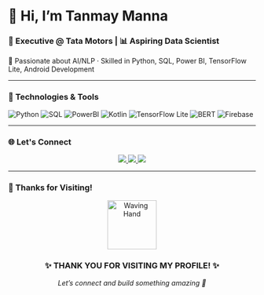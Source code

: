 # 👋 Hi, I’m Tanmay Manna

<h3 align="left">💼 Executive @ Tata Motors | 📊 Aspiring Data Scientist</h3>

<p align="left">
  🚀 Passionate about AI/NLP · Skilled in Python, SQL, Power BI, TensorFlow Lite, Android Development  
</p>

---

### 🔧 Technologies & Tools  
![Python](https://img.shields.io/badge/-Python-3776AB?logo=python&logoColor=white)
![SQL](https://img.shields.io/badge/-SQL-336791?logo=postgresql&logoColor=white)
![PowerBI](https://img.shields.io/badge/-PowerBI-F2C811?logo=powerbi&logoColor=black)
![Kotlin](https://img.shields.io/badge/-Kotlin-0095D5?logo=kotlin&logoColor=white)
![TensorFlow Lite](https://img.shields.io/badge/-TensorFlow_Lite-FF6F00?logo=tensorflow&logoColor=white)
![BERT](https://img.shields.io/badge/-BERT-000000?logo=google&logoColor=white)
![Firebase](https://img.shields.io/badge/-Firebase-FFCA28?logo=firebase&logoColor=black)

---

### 🌐 Let's Connect  
<p align="center">
  <a href="https://www.linkedin.com/in/tanmay-manna" target="_blank">
    <img src="https://img.shields.io/badge/-LinkedIn-0A66C2?style=for-the-badge&logo=linkedin&logoColor=white">
  </a>
  <a href="https://github.com/Tanmay759484" target="_blank">
    <img src="https://img.shields.io/badge/-GitHub-181717?style=for-the-badge&logo=github&logoColor=white">
  </a>
  <a href="mailto:mtanmay1044@gmail.com">
    <img src="https://img.shields.io/badge/-Email-D14836?style=for-the-badge&logo=gmail&logoColor=white">
  </a>
</p>

---

### 🙏 Thanks for Visiting!

<p align="center">
  <img src="https://media.giphy.com/media/hvRJCLFzcasrR4ia7z/giphy.gif" width="100" alt="Waving Hand">
</p>

<h3 align="center">✨ THANK YOU FOR VISITING MY PROFILE! ✨</h3>
<p align="center"><i>Let’s connect and build something amazing 🚀</i></p>
